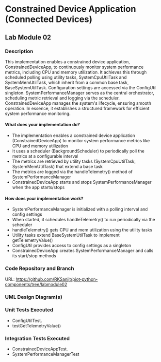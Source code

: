 # Constrained Device Application (Connected Devices)

## Lab Module 02

### Description

This implementation enables a constrained device application, ConstrainedDeviceApp, to continuously monitor system performance metrics, including CPU and memory utilization. It achieves this through scheduled polling using utility tasks, SystemCpuUtilTask and SystemMemUtilTask, which inherit from a common base task, BaseSystemUtilTask. Configuration settings are accessed via the ConfigUtil singleton. SystemPerformanceManager serves as the central orchestrator, scheduling metric retrieval and logging via the scheduler. ConstrainedDeviceApp manages the system's lifecycle, ensuring smooth operation. In essence, it establishes a structured framework for efficient system performance monitoring.

#### What does your implementation do? 

- The implementation enables a constrained device application (ConstrainedDeviceApp) to monitor system performance metrics like CPU and memory utilization
- It uses a scheduler (BackgroundScheduler) to periodically poll the metrics at a configurable interval
- The metrics are retrieved by utility tasks (SystemCpuUtilTask, SystemMemUtilTask) that extend a base task
- The metrics are logged via the handleTelemetry() method of SystemPerformanceManager
- ConstrainedDeviceApp starts and stops SystemPerformanceManager when the app starts/stops

#### How does your implementation work?

- SystemPerformanceManager is initialized with a polling interval and config settings
- When started, it schedules handleTelemetry() to run periodically via the scheduler
- handleTelemetry() gets CPU and mem utilization using the utility tasks
- Utility tasks extend BaseSystemUtilTask to implement getTelemetryValue()
- ConfigUtil provides access to config settings as a singleton
- ConstrainedDeviceApp creates SystemPerformanceManager and calls its start/stop methods

### Code Repository and Branch

URL: https://github.com/RKSanjit/piot-python-components/tree/labmodule02

### UML Design Diagram(s)


### Unit Tests Executed

- ConfigUtilTest.
- testGetTelemetryValue()

### Integration Tests Executed

- ConstrainedDeviceAppTest.
- SystemPerformanceManagerTest

